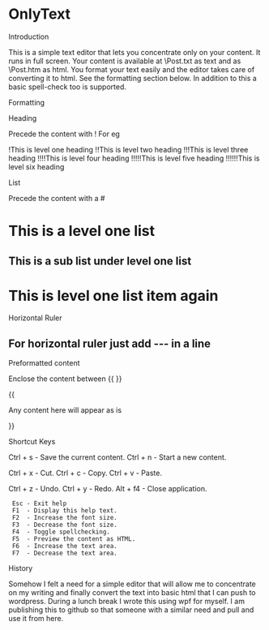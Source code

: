 OnlyText
========

Introduction

This is a simple text editor that lets you concentrate only on your content. It runs in full screen. Your content is available at <My Documents Folder>\Post.txt as text and as <My Documents Folder>\Post.htm as html. You format your text easily and the editor takes care of converting it to html. See the formatting section below. In addition to this a basic spell-check too is supported.

Formatting

Heading

Precede the content with !
For eg

!This is level one heading
!!This is level two heading
!!!This is level three heading
!!!!This is level four heading
!!!!!This is level five heading
!!!!!!This is level six heading

List

Precede the content with a #

# This is a level one list
## This is a sub list under level one list
# This is level one list item again

Horizontal Ruler

For horizontal ruler just add --- in a line
--- 

Preformatted content

Enclose the content between {{ }} 

{{

Any content here will appear as is

}}


Shortcut Keys

Ctrl + s - Save the current content.
Ctrl + n - Start a new content.

Ctrl + x - Cut.
Ctrl + c - Copy.
Ctrl + v - Paste.

Ctrl + z - Undo.
Ctrl + y - Redo.
Alt + f4 - Close application.
 
     Esc - Exit help
     F1  - Display this help text.
     F2  - Increase the font size.
     F3  - Decrease the font size.
     F4  - Toggle spellchecking.
     F5  - Preview the content as HTML.
     F6  - Increase the text area.
     F7  - Decrease the text area.
     
     
History

Somehow I felt a need for a simple editor that will allow me to concentrate on my writing and finally convert the text into basic html that I can push to wordpress. During a lunch break I wrote this using wpf for myself. I am publishing this to github so that someone with a similar need and pull and use it from here.
